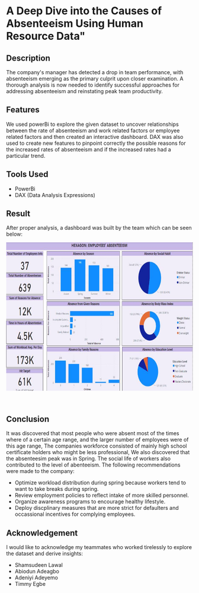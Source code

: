 # A Deep Dive into the Causes of Absenteeism Using Human Resource Data"

## Description 

The company's manager has detected a drop in team performance, with absenteeism emerging as the primary culprit upon closer examination. A thorough analysis is now needed to identify successful approaches for addressing absenteeism and reinstating peak team productivity.

## Features 

We used powerBi to explore the given dataset to uncover relationships between the rate of absenteeism and work related factors or employee related factors and then created an interactive dashboard. DAX was also used to create new features to pinpoint correctly the possible reasons for the increased rates of absenteeism and if the increased rates had a particular trend. <br> 

## Tools Used

* PowerBi
* DAX (Data Analysis Expressions)

## Result 

After proper analysis, a dashboard was built by the team which can be seen below: 

<p align = 'center'> 
<img width='700' height='400' src = 'https://github.com/OnyekaEkesi/Pics_for_github_project_readme/blob/main/hr_absenteeism/absenteeism1.jpg?raw=true'>
</p>  <br> 

## Conclusion

It was discovered that most people who were absent most of the times where of a certain age range, and the larger number of employees were of this age range, The companies workforce consisted of mainly high school certificate holders who might be less professional, We also discovered that the absenteesim peak was in Spring. The social life of workers also contributed to the level of abenteeism. The following recommendations were made to the company:

* Optimize workload distribution during spring because workers tend to want to take breaks during spring.
* Review employment policies to reflect intake of more skilled personnel. 
* Organize awareness programs to encourage healthy lifestyle.
* Deploy discplinary measures that are more strict for defaulters and occassional incentives for complying employees. <br> 

## Acknowledgement 

I would like to acknowledge my teammates who worked tirelessly to explore the dataset and derive insights:

* Shamsudeen Lawal
* Abiodun Adeagbo
* Adeniyi Adeyemo
* Timmy Egbe
